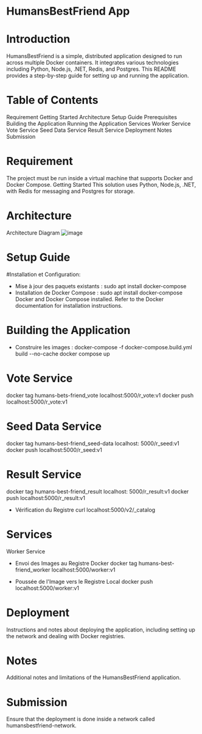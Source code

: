 

#                                                                          HumansBestFriend App

# Introduction
HumansBestFriend is a simple, distributed application designed to run across multiple Docker containers. It integrates various technologies including Python, Node.js, .NET, Redis, and Postgres. This README provides a step-by-step guide for setting up and running the application.

# Table of Contents
Requirement
Getting Started
Architecture
Setup Guide
Prerequisites
Building the Application
Running the Application
Services
Worker Service
Vote Service
Seed Data Service
Result Service
Deployment
Notes
Submission
# Requirement
The project must be run inside a virtual machine that supports Docker and Docker Compose.
Getting Started
This solution uses Python, Node.js, .NET, with Redis for messaging and Postgres for storage.

# Architecture
Architecture Diagram
![image](https://github.com/Karima-brb/Docker-Project/assets/115697807/9422a5f6-78a3-4499-8027-30717130776f)

# Setup Guide
#Installation et Configuration:
- Mise à jour des paquets existants : 
sudo apt install docker-compose
-  Installation de Docker Compose :
  sudo apt install docker-compose 
Docker and Docker Compose installed. Refer to the Docker documentation for installation instructions.

# Building the Application
- Construire les images :
docker-compose -f docker-compose.build.yml build --no-cache
docker compose up

# Vote Service
docker tag humans-bets-friend_vote localhost:5000/r_vote:v1
docker push localhost:5000/r_vote:v1


# Seed Data Service
docker tag humans-best-friend_seed-data localhost: 5000/r_seed:v1
docker push localhost:5000/r_seed:v1


# Result Service
docker tag humans-best-friend_result localhost: 5000/r_result:v1
docker push localhost:5000/r_result:v1

- Vérification du Registre 
curl localhost:5000/v2/_catalog 

# Services
Worker Service
- Envoi des Images au Registre Docker 
docker tag humans-best-friend_worker localhost:5000/worker:v1

- Poussée de l'Image vers le Registre Local 
docker push localhost:5000/worker:v1 

# Deployment
Instructions and notes about deploying the application, including setting up the network and dealing with Docker registries.

# Notes
Additional notes and limitations of the HumansBestFriend application.

# Submission
Ensure that the deployment is done inside a network called humansbestfriend-network.
